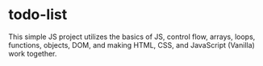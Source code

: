 # todo-list
This simple JS project utilizes the basics of JS, control flow, arrays, loops, functions, objects, DOM, and making HTML, CSS, and JavaScript (Vanilla) work together.
